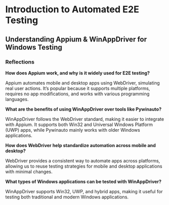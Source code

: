 # Introduction to Automated E2E Testing

## Understanding Appium & WinAppDriver for Windows Testing

### Reflections

**How does Appium work, and why is it widely used for E2E testing?**

Appium automates mobile and desktop apps using WebDriver, simulating real user actions. It’s popular because it supports multiple platforms, requires no app modifications, and works with various programming languages.

**What are the benefits of using WinAppDriver over tools like Pywinauto?**

WinAppDriver follows the WebDriver standard, making it easier to integrate with Appium. It supports both Win32 and Universal Windows Platform (UWP) apps, while Pywinauto mainly works with older Windows applications.

**How does WebDriver help standardize automation across mobile and desktop?**

WebDriver provides a consistent way to automate apps across platforms, allowing us to reuse testing strategies for mobile and desktop applications with minimal changes.

**What types of Windows applications can be tested with WinAppDriver?**

WinAppDriver supports Win32, UWP, and hybrid apps, making it useful for testing both traditional and modern Windows applications.
